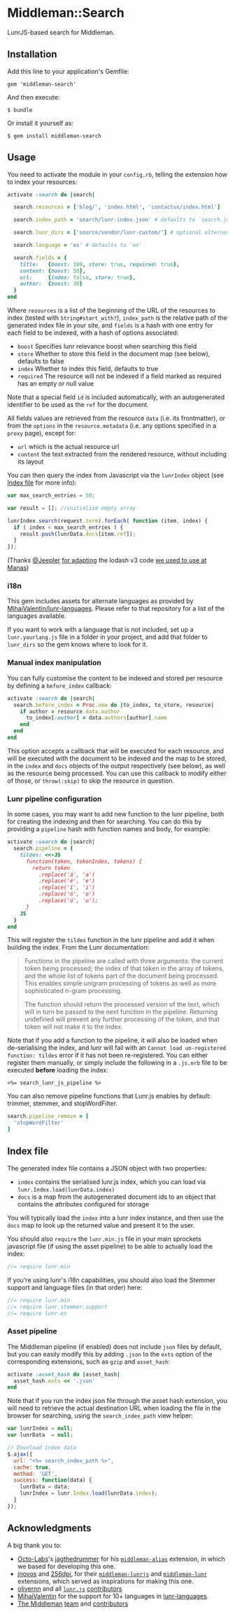 # Middleman::Search

LunrJS-based search for Middleman.

## Installation

Add this line to your application's Gemfile:

    gem 'middleman-search'

And then execute:

    $ bundle

Or install it yourself as:

    $ gem install middleman-search

## Usage

You need to activate the module in your `config.rb`, telling the extension how to index your resources:

```ruby
activate :search do |search|

  search.resources = ['blog/', 'index.html', 'contactus/index.html']

  search.index_path = 'search/lunr-index.json' # defaults to `search.json`

  search.lunr_dirs = ['source/vendor/lunr-custom/'] # optional alternate paths where to look for lunr js files

  search.language = 'es' # defaults to 'en'

  search.fields = {
    title:   {boost: 100, store: true, required: true},
    content: {boost: 50},
    url:     {index: false, store: true},
    author:  {boost: 30}
  }
end
```

Where `resources` is a list of the beginning of the URL of the resources to index (tested with `String#start_with?`), `index_path` is the relative path of the generated index file in your site, and `fields` is a hash with one entry for each field to be indexed, with a hash of options associated:

- `boost` Specifies lunr relevance boost when searching this field
- `store` Whether to store this field in the document map (see below), defaults to false
- `index` Whether to index this field, defaults to true
- `required` The resource will not be indexed if a field marked as required has an empty or null value

Note that a special field `id` is included automatically, with an autogenerated identifier to be used as the `ref` for the document.

All fields values are retrieved from the resource `data` (i.e. its frontmatter), or from the `options` in the `resource.metadata` (i.e. any options specified in a `proxy` page), except for:
- `url` which is the actual resource url
- `content` the text extracted from the rendered resource, without including its layout

You can then query the index from Javascript via the `lunrIndex` object (see [Index file](#index-file) for more info):

```javascript
var max_search_entries = 50;

var result = []; //initialize empty array

lunrIndex.search(request.term).forEach( function (item, index) {
  if ( index < max_search_entries ) {
    result.push(lunrData.docs[item.ref]);
  }
});
```

(Thanks [@Jeepler](https://github.com/Jeepler) [for adapting](https://github.com/manastech/middleman-search/issues/11#issuecomment-220262546) the lodash v3 code [we used to use at Manas](https://manas.tech/blog/2015/10/22/middleman-search-client-side-search-in-your-middleman-site.html))

### i18n

This gem includes assets for alternate languages as provided by [MihaiValentin/lunr-languages](https://github.com/MihaiValentin/lunr-languages). Please refer to that repository for a list of the languages available.

If you want to work with a language that is not included, set up a `lunr.yourlang.js` file in a folder in your project, and add that folder to `lunr_dirs` so the gem knows where to look for it.

### Manual index manipulation

You can fully customise the content to be indexed and stored per resource by defining a `before_index` callback:

```ruby
activate :search do |search|
  search.before_index = Proc.new do |to_index, to_store, resource|
    if author = resource.data.author
      to_index[:author] = data.authors[author].name
    end
  end
end
```

This option accepts a callback that will be executed for each resource, and will be executed with the document to be indexed and the map to be stored, in the `index` and `docs` objects of the output respectively (see below), as well as the resource being processed. You can use this callback to modify either of those, or `throw(:skip)` to skip the resource in question.

### Lunr pipeline configuration

In some cases, you may want to add new function to the lunr pipeline, both for creating the indexing and then for searching. You can do this by providing a `pipeline` hash with function names and body, for example:

```ruby
activate :search do |search|
  search.pipeline = {
    tildes: <<-JS
      function(token, tokenIndex, tokens) {
        return token
          .replace('á', 'a')
          .replace('é', 'e')
          .replace('í', 'i')
          .replace('ó', 'o')
          .replace('ú', 'u');
      }
    JS
  }
end
```

This will register the `tildes` function in the lunr pipeline and add it when building the index. From the Lunr documentation:

> Functions in the pipeline are called with three arguments: the current token being processed; the index of that token in the array of tokens, and the whole list of tokens part of the document being processed. This enables simple unigram processing of tokens as well as more sophisticated n-gram processing.
>
> The function should return the processed version of the text, which will in turn be passed to the next function in the pipeline. Returning undefined will prevent any further processing of the token, and that token will not make it to the index.

Note that if you add a function to the pipeline, it will also be loaded when de-serialising the index, and lunr will fail with an `Cannot load un-registered function: tildes` error if it has not been re-registered. You can either register them manually, or simply include the following in a `.js.erb` file to be executed __before__ loading the index:
```erb
<%= search_lunr_js_pipeline %>
```

You can also remove pipeline functions that Lunr.js enables by default: trimmer, stemmer, and stopWordFilter.

```ruby
search.pipeline_remove = [
  'stopWordFilter'
]
```

## Index file

The generated index file contains a JSON object with two properties:
- `index` contains the serialised lunr.js index, which you can load via `lunr.Index.load(lunrData.index)`
- `docs` is a map from the autogenerated document ids to an object that contains the attributes configured for storage

You will typically load the `index` into a lunr index instance, and then use the `docs` map to look up the returned value and present it to the user.

You should also `require` the `lunr.min.js` file in your main sprockets javascript file (if using the asset pipeline) to be able to actually load the index:

```javascript
//= require lunr.min
```

If you're using lunr's i18n capabilities, you should also load the Stemmer support and language files (in that order) here:

```javascript
//= require lunr.min
//= require lunr.stemmer.support
//= require lunr.es
```

### Asset pipeline

The Middleman pipeline (if enabled) does not include `json` files by default, but you can easily modify this by adding `.json` to the `exts` option of the corresponding extensions, such as `gzip` and `asset_hash`:

```ruby
activate :asset_hash do |asset_hash|
  asset_hash.exts << '.json'
end
```

Note that if you run the index json file through the asset hash extension, you will need to retrieve the actual destination URL when loading the file in the browser for searching, using the `search_index_path` view helper:

```javascript
var lunrIndex = null;
var lunrData  = null;

// Download index data
$.ajax({
  url: "<%= search_index_path %>",
  cache: true,
  method: 'GET',
  success: function(data) {
    lunrData = data;
    lunrIndex = lunr.Index.load(lunrData.index);
  }
});
```

## Acknowledgments

A big thank you to:
- [Octo-Labs](https://github.com/Octo-Labs)'s [jagthedrummer](https://github.com/jagthedrummer) for his [`middleman-alias`](https://github.com/Octo-Labs/middleman-alias) extension, in which we based for developing this one.
- [jnovos](https://github.com/jnovos) and [256dpi](https://github.com/256dpi), for their [`middleman-lunrjs`](https://github.com/jnovos/middleman-lunrjs) and [`middleman-lunr`](https://github.com/256dpi/middleman-lunr) extensions, which served as inspirations for making this one.
- [olivernn](https://github.com/olivernn) and all [`lunr.js`](http://lunrjs.com/) [contributors](https://github.com/olivernn/lunr.js/graphs/contributors)
- [MihaiValentin](https://github.com/MihaiValentin) for the support for 10+ languages in [lunr-languages](https://github.com/MihaiValentin/lunr-languages).
- [The Middleman](https://middlemanapp.com/) [team](https://github.com/orgs/middleman/people) and [contributors](https://github.com/middleman/middleman/graphs/contributors)
